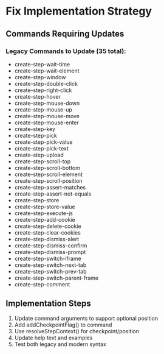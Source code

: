 # Fix Implementation Strategy

## Commands Requiring Updates

### Legacy Commands to Update (35 total):
- create-step-wait-time
- create-step-wait-element
- create-step-window
- create-step-double-click
- create-step-right-click
- create-step-hover
- create-step-mouse-down
- create-step-mouse-up
- create-step-mouse-move
- create-step-mouse-enter
- create-step-key
- create-step-pick
- create-step-pick-value
- create-step-pick-text
- create-step-upload
- create-step-scroll-top
- create-step-scroll-bottom
- create-step-scroll-element
- create-step-scroll-position
- create-step-assert-matches
- create-step-assert-not-equals
- create-step-store
- create-step-store-value
- create-step-execute-js
- create-step-add-cookie
- create-step-delete-cookie
- create-step-clear-cookies
- create-step-dismiss-alert
- create-step-dismiss-confirm
- create-step-dismiss-prompt
- create-step-switch-iframe
- create-step-switch-next-tab
- create-step-switch-prev-tab
- create-step-switch-parent-frame
- create-step-comment

## Implementation Steps
1. Update command arguments to support optional position
2. Add addCheckpointFlag() to command
3. Use resolveStepContext() for checkpoint/position
4. Update help text and examples
5. Test both legacy and modern syntax
